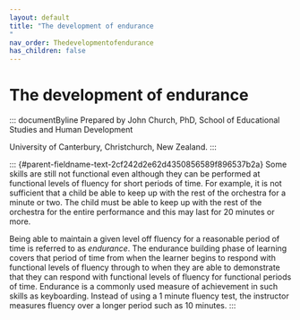 ```yaml
---
layout: default
title: "The development of endurance 
"
nav_order: Thedevelopmentofendurance
has_children: false
---
```

# The development of endurance 


::: documentByline
Prepared by John Church, PhD, School of Educational Studies and Human
Development

University of Canterbury, Christchurch, New Zealand.
:::

::: {#parent-fieldname-text-2cf242d2e62d4350856589f896537b2a}
Some skills are still not functional even although they can be performed
at functional levels of fluency for short periods of time. For example,
it is not sufficient that a child be able to keep up with the rest of
the orchestra for a minute or two. The child must be able to keep up
with the rest of the orchestra for the entire performance and this may
last for 20 minutes or more.

Being able to maintain a given level off fluency for a reasonable period
of time is referred to as *endurance*. The endurance building phase of
learning covers that period of time from when the learner begins to
respond with functional levels of fluency through to when they are able
to demonstrate that they can respond with functional levels of fluency
for functional periods of time. Endurance is a commonly used measure of
achievement in such skills as keyboarding. Instead of using a 1 minute
fluency test, the instructor measures fluency over a longer period such
as 10 minutes.
:::
